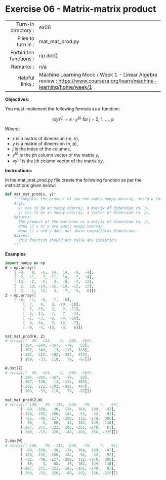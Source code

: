 # Exercise 06 - Matrix-matrix product

|                         |                    |
| -----------------------:| ------------------ |
|   Turn-in directory :   |  ex06              |
|   Files to turn in :    |  mat_mat_prod.py   |
|   Forbidden functions : |  np.dot()          |
|   Remarks :             |  n/a               |
|   Helpful links :          |  Machine Learning Mooc / Week 1 - Linear Algebra review : https://www.coursera.org/learn/machine-learning/home/week/1 | 

**Objectives:**

You must implement the following formula as a function:  
  
$$
(xy)^{(j)} =  x \cdot y^{(j)} \text{ for j = 0, 1, ..., p}
$$

Where:  
- $x$ is a matrix of dimension (m, n),
- $y$ is a matrix of dimension (n, p),
- $j$ is the index of the columns,
- $y^{(j)}$ is the jth column vector of the matrix $y$,
- $xy^{(j)}$ is the jth column vector of the matrix $xy$.

**Instructions:**

In the mat_mat_prod.py file create the following function as per the instructions given below:
```python
def mat_mat_prod(x, y):
    """Computes the product of two non-empty numpy.ndarray, using a for-loop. The two arrays must have compatible dimensions.
    Args:
      x: has to be an numpy.ndarray, a matrix of dimension (m, n).
      y: has to be an numpy.ndarray, a vector of dimension (n, p).
    Returns:
      The product of the matrices as a matrix of dimension (m, p).
      None if x or y are empty numpy.ndarray.
      None if x and y does not share compatibles dimensions.
    Raises:
      This function should not raise any Exception.
    """
```

**Examples**

```python
import numpy as np
W = np.array([
	[ -8,   8,  -6,  14,  14,  -9,  -4],
	[  2, -11,  -2, -11,  14,  -2,  14],
	[-13,  -2,  -5,   3,  -8,  -4,  13],
	[  2,  13, -14, -15, -14, -15,  13],
	[  2,  -1,  12,   3,  -7,  -3,  -6]])
Z = np.array([
	[ -6,  -1,  -8,   7,  -8],
        [  7,   4,   0, -10, -10],
        [  7, -13,   2,   2, -11],
        [  3,  14,   7,   7,  -4],
        [ -1,  -3,  -8,  -4, -14],
        [  9, -14,   9,  12,  -7],
        [ -9,  -4, -10,  -3,   6]])

mat_mat_prod(W, Z)
# array([[  45,  414,   -3, -202, -163],
       [-294, -244, -367,  -79,   62],
       [-107,  140,   13, -115,  385],
       [-302,  222, -302, -412,  447],
       [ 108,  -33,  118,   79,  -67]])

W.dot(Z)
# array([[  45,  414,   -3, -202, -163],
       [-294, -244, -367,  -79,   62],
       [-107,  140,   13, -115,  385],
       [-302,  222, -302, -412,  447],
       [ 108,  -33,  118,   79,  -67]]) 

mat_mat_prod(Z,W)
# array([[ 148,   78, -116, -226,  -76,    7,   45],
       [ -88, -108,  -30,  174,  364,  109,  -42],
       [-126,  232, -186,  184,  -51,  -42,  -92],
       [ -81,  -49, -227, -208,  112, -176,  390],
       [  70,    3,  -60,   13,  162,  149, -110],
       [-207,  371, -323,  106, -261, -248,   83],
       [ 200,  -53,  226,  -49, -102,  156, -225]])

Z.dot(W)
# array([[ 148,   78, -116, -226,  -76,    7,   45],
       [ -88, -108,  -30,  174,  364,  109,  -42],
       [-126,  232, -186,  184,  -51,  -42,  -92],
       [ -81,  -49, -227, -208,  112, -176,  390],
       [  70,    3,  -60,   13,  162,  149, -110],
       [-207,  371, -323,  106, -261, -248,   83],
       [ 200,  -53,  226,  -49, -102,  156, -225]])
```
